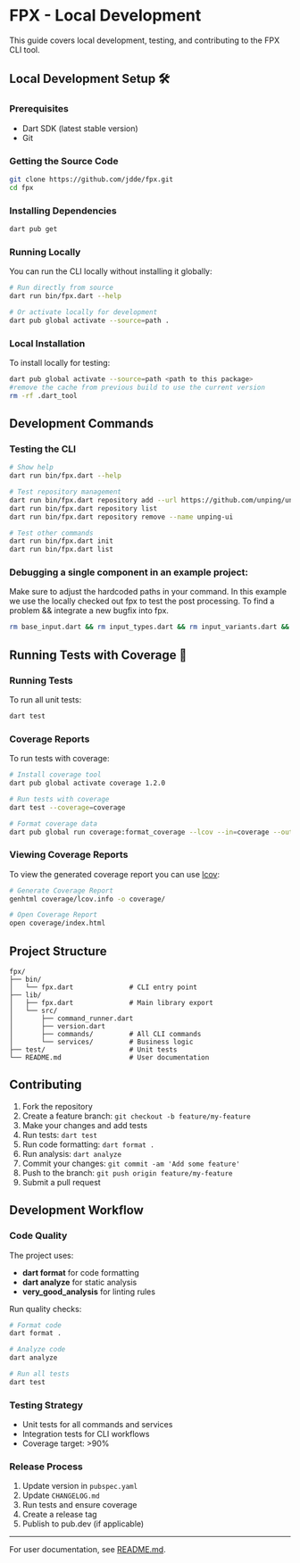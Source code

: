 # FPX - Local Development

This guide covers local development, testing, and contributing to the FPX CLI tool.

## Local Development Setup 🛠️

### Prerequisites

- Dart SDK (latest stable version)
- Git

### Getting the Source Code

```sh
git clone https://github.com/jdde/fpx.git
cd fpx
```

### Installing Dependencies

```sh
dart pub get
```

### Running Locally

You can run the CLI locally without installing it globally:

```sh
# Run directly from source
dart run bin/fpx.dart --help

# Or activate locally for development
dart pub global activate --source=path .
```

### Local Installation

To install locally for testing:

```sh
dart pub global activate --source=path <path to this package>
#remove the cache from previous build to use the current version
rm -rf .dart_tool
```

## Development Commands

### Testing the CLI

```sh
# Show help
dart run bin/fpx.dart --help

# Test repository management
dart run bin/fpx.dart repository add --url https://github.com/unping/unping-ui
dart run bin/fpx.dart repository list
dart run bin/fpx.dart repository remove --name unping-ui

# Test other commands
dart run bin/fpx.dart init
dart run bin/fpx.dart list
```

### Debugging a single component in an example project:
Make sure to adjust the hardcoded paths in your command.
In this example we use the locally checked out fpx to test the post processing. To find a problem && integrate a new bugfix into fpx.
```sh
rm base_input.dart && rm input_types.dart && rm input_variants.dart && dart run /Users/unping/Documents/fpx/bin/fpx.dart repo update --no-pull && dart run /Users/unping/Documents/fpx/bin/fpx.dart add input && dart analyze base_input.dart
```


## Running Tests with Coverage 🧪

### Running Tests

To run all unit tests:

```sh
dart test
```

### Coverage Reports

To run tests with coverage:

```sh
# Install coverage tool
dart pub global activate coverage 1.2.0

# Run tests with coverage
dart test --coverage=coverage

# Format coverage data
dart pub global run coverage:format_coverage --lcov --in=coverage --out=coverage/lcov.info
```

### Viewing Coverage Reports

To view the generated coverage report you can use [lcov](https://github.com/linux-test-project/lcov):

```sh
# Generate Coverage Report
genhtml coverage/lcov.info -o coverage/

# Open Coverage Report
open coverage/index.html
```

## Project Structure

```
fpx/
├── bin/
│   └── fpx.dart              # CLI entry point
├── lib/
│   ├── fpx.dart              # Main library export
│   └── src/
│       ├── command_runner.dart
│       ├── version.dart
│       ├── commands/         # All CLI commands
│       └── services/         # Business logic
├── test/                     # Unit tests
└── README.md                 # User documentation
```

## Contributing

1. Fork the repository
2. Create a feature branch: `git checkout -b feature/my-feature`
3. Make your changes and add tests
4. Run tests: `dart test`
5. Run code formatting: `dart format .`
6. Run analysis: `dart analyze`
7. Commit your changes: `git commit -am 'Add some feature'`
8. Push to the branch: `git push origin feature/my-feature`
9. Submit a pull request

## Development Workflow

### Code Quality

The project uses:
- **dart format** for code formatting
- **dart analyze** for static analysis
- **very_good_analysis** for linting rules

Run quality checks:

```sh
# Format code
dart format .

# Analyze code
dart analyze

# Run all tests
dart test
```

### Testing Strategy

- Unit tests for all commands and services
- Integration tests for CLI workflows
- Coverage target: >90%

### Release Process

1. Update version in `pubspec.yaml`
2. Update `CHANGELOG.md`
3. Run tests and ensure coverage
4. Create a release tag
5. Publish to pub.dev (if applicable)

---

For user documentation, see [README.md](README.md).
